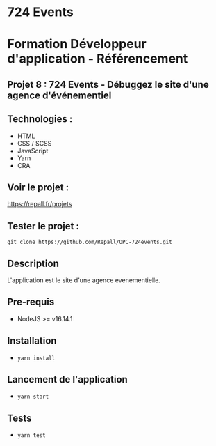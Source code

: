 # 724 Events

# Formation Développeur d'application - Référencement

## Projet 8 : 724 Events - Débuggez le site d'une agence d'événementiel
## Technologies :

- HTML
- CSS / SCSS
- JavaScript
- Yarn
- CRA

## Voir le projet : 

https://repall.fr/projets

## Tester le projet :

```terminal
git clone https://github.com/Repall/OPC-724events.git
```




## Description
L'application est le site d'une agence evenementielle.
## Pre-requis
- NodeJS  >= v16.14.1

## Installation
- `yarn install`

## Lancement de l'application
- `yarn start`

## Tests
- `yarn test`
